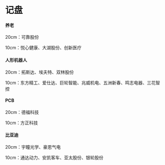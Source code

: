 # 记盘

#### 养老

20cm：可靠股份

10cm：悦心健康、大湖股份、创新医疗

#### 人形机器人

20cm：拓斯达、埃夫特、双林股份

10cm：东方精工、爱仕达、巨轮智能、兆威机电、五洲新春、鸣志电器、三花智控

#### PCB

20cm：德福科技

10cm：方正科技

#### 比亚迪

20cm：宇瞳光学、豪恩气电

10cm：通达动力、安凯客车、亚太股份、银轮股份
